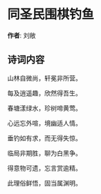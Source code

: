 # 同圣民围棋钓鱼

**作者**: 刘敞

## 诗词内容

山林自微尚，轩冕非所营。

每及逍遥趣，欣然得吾生。

春塘漾绿水，珍树啼黄莺。

心远忘外喧，境幽适人情。

垂钓如有求，而无得失惊。

临局非期胜，聊为白黑争。

得意物可遗，忘言赏逾精。

此理俗鲜悟，固当属渊明。

